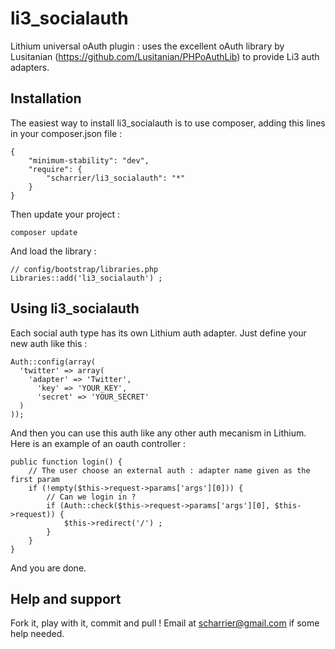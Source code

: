 li3_socialauth
==============

Lithium universal oAuth plugin : uses the excellent oAuth library by Lusitanian (https://github.com/Lusitanian/PHPoAuthLib) to provide Li3 auth adapters. 

Installation
------------

The easiest way to install li3_socialauth is to use composer, adding this lines in your composer.json file :

    {
        "minimum-stability": "dev",
        "require": {
            "scharrier/li3_socialauth": "*"
        }
    }

Then update your project :

    composer update

And load the library :

    // config/bootstrap/libraries.php
    Libraries::add('li3_socialauth') ;


Using li3_socialauth
--------------------

Each social auth type has its own Lithium auth adapter. Just define your new auth like this :

    Auth::config(array(
      'twitter' => array(
      	'adapter' => 'Twitter',
          'key' => 'YOUR_KEY',
          'secret' => 'YOUR_SECRET'
      )
    ));

And then you can use this auth like any other auth mecanism in Lithium. Here is an example of an oauth controller :

    public function login() {
        // The user choose an external auth : adapter name given as the first param
        if (!empty($this->request->params['args'][0])) {
            // Can we login in ?
    		if (Auth::check($this->request->params['args'][0], $this->request)) {
    			$this->redirect('/') ;
    		}
    	}
    }

And you are done.

Help and support
----------------

Fork it, play with it, commit and pull ! Email at scharrier@gmail.com if some help needed.
